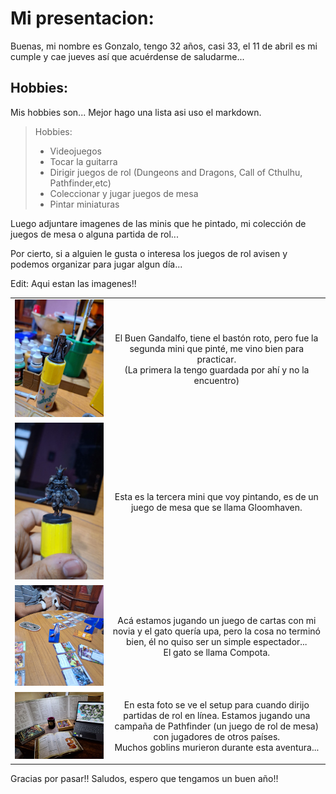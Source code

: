 # Mi presentacion:

Buenas, mi nombre es Gonzalo, tengo 32 años, casi 33, el 11 de abril es mi cumple y cae jueves así que acuérdense de saludarme...

## Hobbies:

Mis hobbies son... Mejor hago una lista asi uso el markdown.

>Hobbies:
>- Videojuegos
>- Tocar la guitarra
>- Dirigir juegos de rol (Dungeons and Dragons, Call of Cthulhu, Pathfinder,etc)
>- Coleccionar y jugar juegos de mesa
>- Pintar miniaturas

Luego adjuntare imagenes de las minis que he pintado, mi colección de juegos de mesa o alguna partida de rol...

Por cierto, si a alguien le gusta o interesa los juegos de rol avisen y podemos organizar para jugar algun día... 


Edit: Aqui estan las imagenes!!

  <table style="width: 100%;">
    <tr>
        <td style="text-align: center;">
            <img src="https://github.com/pdep-utn-frd/2024-presentacion-SirPoko/blob/main/img/gandalfo.jpg"
                alt="minidegandalf" style="width: 600px;">
        </td>
        <td style="text-align: center;">
            <p>El Buen Gandalfo, tiene el bastón roto, pero fue la segunda mini que pinté, me vino bien para practicar. <br>(La primera la tengo guardada por ahí y no la encuentro)</p>
        </td>
    </tr>
    <tr>
        <td style="text-align: center;">
            <img src="https://github.com/pdep-utn-frd/2024-presentacion-SirPoko/blob/main/img/mini1.jpg"
                alt="minibruteinox" style="width: 600px;">
        </td>
        <td style="text-align: center;">
            <p>Esta es la tercera mini que voy pintando, es de un juego de mesa que se llama Gloomhaven.
            </p>
        </td>
    </tr>
    <tr>
        <td style="text-align: center;">
            <img src="https://github.com/pdep-utn-frd/2024-presentacion-SirPoko/blob/main/img/marvel.jpg" alt="marvel"
                style="width: 600px;">
        </td>
        <td style="text-align: center;">
            <p>Acá estamos jugando un juego de cartas con mi novia y el gato quería upa, pero la cosa no terminó bien, él no quiso ser un simple espectador...<br> El gato se llama Compota.</p>
        </td>
    </tr>
    <tr>
        <td style="text-align: center;">
            <img src="https://github.com/pdep-utn-frd/2024-presentacion-SirPoko/blob/main/img/rol.jpg" alt="rolonline"
                style="width: 600px;">
        </td>
        <td style="text-align: center;">
            <p>En esta foto se ve el setup para cuando dirijo partidas de rol en línea. Estamos jugando una campaña de Pathfinder (un juego de rol de mesa) con jugadores de otros países.<br>Muchos goblins murieron durante               esta aventura...</p>
        </td>
    </tr>
</table>

Gracias por pasar!! Saludos, espero que tengamos un buen año!!

